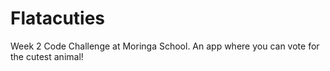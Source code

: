 # Flatacuties
Week 2 Code Challenge at Moringa School. An app where you can vote for the cutest animal! 
